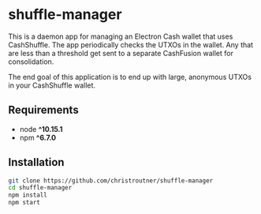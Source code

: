 # shuffle-manager

This is a daemon app for managing an Electron Cash wallet that uses CashShuffle. The app periodically checks the UTXOs in the wallet. Any that are less than a threshold get sent to a separate CashFusion wallet for consolidation.

The end goal of this application is to end up with large, anonymous UTXOs in your CashShuffle wallet.

## Requirements
* node __^10.15.1__
* npm __^6.7.0__

## Installation
```bash
git clone https://github.com/christroutner/shuffle-manager
cd shuffle-manager
npm install
npm start
```
